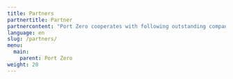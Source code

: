 ```yaml
---
title: Partners
partnertitle: Partner
partnercontent: "Port Zero cooperates with following outstanding companies:"
language: en
slug: /partners/
menu: 
  main:
    parent: Port Zero
weight: 20
---
```


